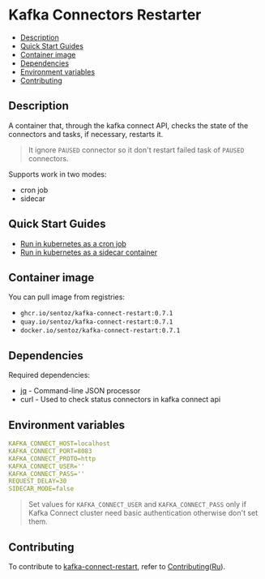 # Kafka Connectors Restarter <!-- omit in toc -->

* [Description](#description)
* [Quick Start Guides](#quick-start-guides)
* [Container image](#container-image)
* [Dependencies](#dependencies)
* [Environment variables](#environment-variables)
* [Contributing](#contributing)

## Description

A container that, through the kafka connect API, checks the state of the
connectors and tasks, if necessary, restarts it.

> It ignore `PAUSED` connector so it don't restart failed task of
> `PAUSED` connectors.

Supports work in two modes:  

* cron job
* sidecar

## Quick Start Guides

* [Run in kubernetes as a cron job](docs/cronjob.md)
* [Run in kubernetes as a sidecar container](docs/sidecar.md)

## Container image

You can pull image from registries:

* `ghcr.io/sentoz/kafka-connect-restart:0.7.1`
* `quay.io/sentoz/kafka-connect-restart:0.7.1`
* `docker.io/sentoz/kafka-connect-restart:0.7.1`

## Dependencies

Required dependencies:

* [jq](https://github.com/stedolan/jq) - Command-line JSON processor
* curl - Used to check status connectors in kafka connect api

## Environment variables

```yaml
KAFKA_CONNECT_HOST=localhost
KAFKA_CONNECT_PORT=8083
KAFKA_CONNECT_PROTO=http
KAFKA_CONNECT_USER=''
KAFKA_CONNECT_PASS=''
REQUEST_DELAY=30
SIDECAR_MODE=false
```

> Set values for `KAFKA_CONNECT_USER` and `KAFKA_CONNECT_PASS` only if Kafka
> Connect cluster need basic authentication otherwise don't set them.

## Contributing

To contribute to [kafka-connect-restart][], refer to [Contributing][]([Ru][]).

<!-- Links -->

[kafka-connect-restart]: https://github.com/sentoz/kafka-connect-restart
[Contributing]: ./CONTRIBUTING.md
[Ru]: ./CONTRIBUTING_RU.md

<!--
Title: Kafka Connectors Restart
Description: Restart you connectors in Kafka Connect.
Author: sentoz
Keywords:
  kafka connect restart
  kafka connectors restart
  debezium connector restart
-->
